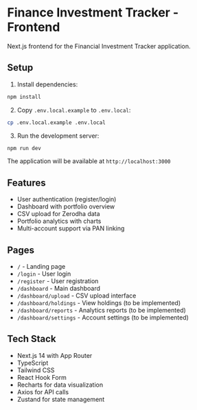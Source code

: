 # Finance Investment Tracker - Frontend

Next.js frontend for the Financial Investment Tracker application.

## Setup

1. Install dependencies:
```bash
npm install
```

2. Copy `.env.local.example` to `.env.local`:
```bash
cp .env.local.example .env.local
```

3. Run the development server:
```bash
npm run dev
```

The application will be available at `http://localhost:3000`

## Features

- User authentication (register/login)
- Dashboard with portfolio overview
- CSV upload for Zerodha data
- Portfolio analytics with charts
- Multi-account support via PAN linking

## Pages

- `/` - Landing page
- `/login` - User login
- `/register` - User registration
- `/dashboard` - Main dashboard
- `/dashboard/upload` - CSV upload interface
- `/dashboard/holdings` - View holdings (to be implemented)
- `/dashboard/reports` - Analytics reports (to be implemented)
- `/dashboard/settings` - Account settings (to be implemented)

## Tech Stack

- Next.js 14 with App Router
- TypeScript
- Tailwind CSS
- React Hook Form
- Recharts for data visualization
- Axios for API calls
- Zustand for state management
